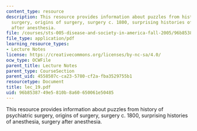 ```yaml
---
content_type: resource
description: This resource provides information about puzzles from history of psychiatric
  surgery, origins of surgery, surgery c. 1800, surprising histories of anesthesia,  surgery
  after anesthesia.
file: /courses/sts-005-disease-and-society-in-america-fall-2005/96b8538749e5810b8a60650061e50485_lec_19.pdf
file_type: application/pdf
learning_resource_types:
- Lecture Notes
license: https://creativecommons.org/licenses/by-nc-sa/4.0/
ocw_type: OCWFile
parent_title: Lecture Notes
parent_type: CourseSection
parent_uid: 4558507c-ca23-5780-cf2a-fba3529755b1
resourcetype: Document
title: lec_19.pdf
uid: 96b85387-49e5-810b-8a60-650061e50485
---
```

This resource provides information about puzzles from history of psychiatric surgery, origins of surgery, surgery c. 1800, surprising histories of anesthesia,  surgery after anesthesia.